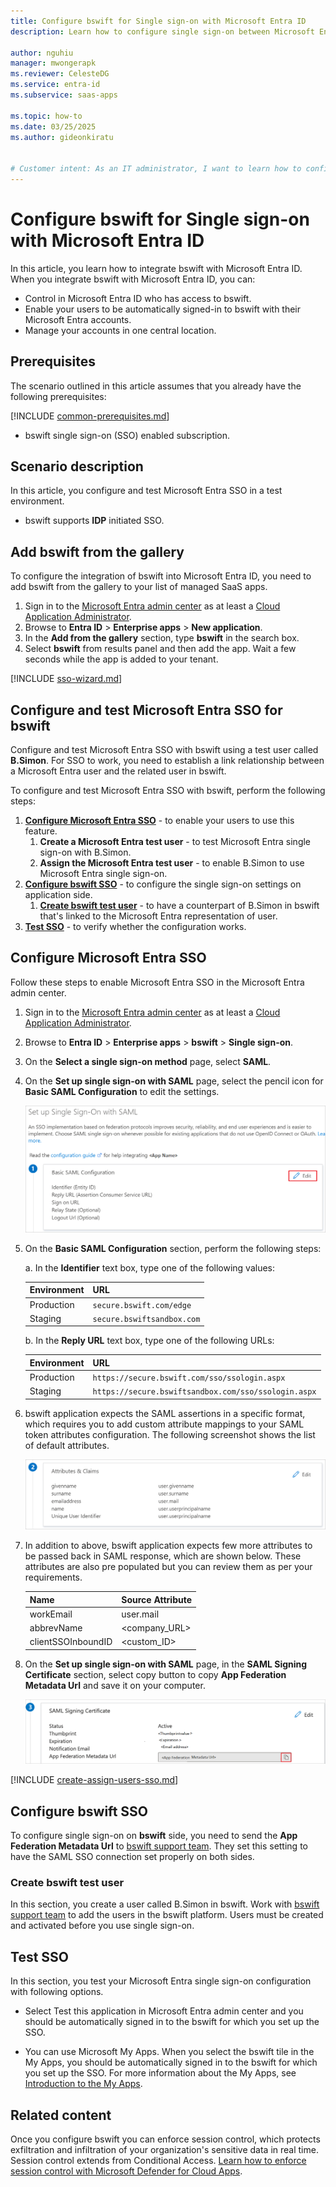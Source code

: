 ```yaml
---
title: Configure bswift for Single sign-on with Microsoft Entra ID
description: Learn how to configure single sign-on between Microsoft Entra ID and bswift.

author: nguhiu
manager: mwongerapk
ms.reviewer: CelesteDG
ms.service: entra-id
ms.subservice: saas-apps

ms.topic: how-to
ms.date: 03/25/2025
ms.author: gideonkiratu


# Customer intent: As an IT administrator, I want to learn how to configure single sign-on between Microsoft Entra ID and bswift so that I can control who has access to bswift, enable automatic sign-in with Microsoft Entra accounts, and manage my accounts in one central location.
---
```


# Configure bswift for Single sign-on with Microsoft Entra ID

In this article,  you learn how to integrate bswift with Microsoft Entra ID. When you integrate bswift with Microsoft Entra ID, you can:

* Control in Microsoft Entra ID who has access to bswift.
* Enable your users to be automatically signed-in to bswift with their Microsoft Entra accounts.
* Manage your accounts in one central location.

## Prerequisites

The scenario outlined in this article assumes that you already have the following prerequisites:

[!INCLUDE [common-prerequisites.md](~/identity/saas-apps/includes/common-prerequisites.md)]
* bswift single sign-on (SSO) enabled subscription.

## Scenario description

In this article,  you configure and test Microsoft Entra SSO in a test environment.

* bswift supports **IDP** initiated SSO.

## Add bswift from the gallery

To configure the integration of bswift into Microsoft Entra ID, you need to add bswift from the gallery to your list of managed SaaS apps.

1. Sign in to the [Microsoft Entra admin center](https://entra.microsoft.com) as at least a [Cloud Application Administrator](~/identity/role-based-access-control/permissions-reference.md#cloud-application-administrator).
1. Browse to **Entra ID** > **Enterprise apps** > **New application**.
1. In the **Add from the gallery** section, type **bswift** in the search box.
1. Select **bswift** from results panel and then add the app. Wait a few seconds while the app is added to your tenant.

[!INCLUDE [sso-wizard.md](~/identity/saas-apps/includes/sso-wizard.md)]

## Configure and test Microsoft Entra SSO for bswift

Configure and test Microsoft Entra SSO with bswift using a test user called **B.Simon**. For SSO to work, you need to establish a link relationship between a Microsoft Entra user and the related user in bswift.

To configure and test Microsoft Entra SSO with bswift, perform the following steps:

1. **[Configure Microsoft Entra SSO](#configure-microsoft-entra-sso)** - to enable your users to use this feature.
    1. **Create a Microsoft Entra test user** - to test Microsoft Entra single sign-on with B.Simon.
    1. **Assign the Microsoft Entra test user** - to enable B.Simon to use Microsoft Entra single sign-on.
1. **[Configure bswift SSO](#configure-bswift-sso)** - to configure the single sign-on settings on application side.
    1. **[Create bswift test user](#create-bswift-test-user)** - to have a counterpart of B.Simon in bswift that's linked to the Microsoft Entra representation of user.
1. **[Test SSO](#test-sso)** - to verify whether the configuration works.

## Configure Microsoft Entra SSO

Follow these steps to enable Microsoft Entra SSO in the Microsoft Entra admin center.

1. Sign in to the [Microsoft Entra admin center](https://entra.microsoft.com) as at least a [Cloud Application Administrator](~/identity/role-based-access-control/permissions-reference.md#cloud-application-administrator).
1. Browse to **Entra ID** > **Enterprise apps** > **bswift** > **Single sign-on**.
1. On the **Select a single sign-on method** page, select **SAML**.
1. On the **Set up single sign-on with SAML** page, select the pencil icon for **Basic SAML Configuration** to edit the settings.

   ![Screenshot shows how to edit Basic SAML Configuration.](common/edit-urls.png "Basic Configuration")

1. On the **Basic SAML Configuration** section, perform the following steps:

    a. In the **Identifier** text box, type one of the following values:

    | Environment | URL |
    |--------------|----|
    | Production| `secure.bswift.com/edge` |
    | Staging | `secure.bswiftsandbox.com` |

    b. In the **Reply URL** text box, type one of the following URLs:

     | Environment | URL |
    |--------------|----|
    | Production| `https://secure.bswift.com/sso/ssologin.aspx` |
    | Staging | `https://secure.bswiftsandbox.com/sso/ssologin.aspx` |

1. bswift application expects the SAML assertions in a specific format, which requires you to add custom attribute mappings to your SAML token attributes configuration. The following screenshot shows the list of default attributes.

	![Screenshot shows the image of attributes configuration.](common/default-attributes.png "Image")

1. In addition to above, bswift application expects few more attributes to be passed back in SAML response, which are shown below. These attributes are also pre populated but you can review them as per your requirements.
	
	| Name   | Source Attribute|
	| --------------- | --------- |
	| workEmail | user.mail |
	| abbrevName  | <company_URL> |
	| clientSSOInboundID  | <custom_ID> |

1. On the **Set up single sign-on with SAML** page, in the **SAML Signing Certificate** section, select copy button to copy **App Federation Metadata Url** and save it on your computer.

	![Screenshot shows the Certificate download link.](common/copy-metadataurl.png "Certificate")

<a name='create-a-microsoft-entra-id-test-user'></a>

[!INCLUDE [create-assign-users-sso.md](~/identity/saas-apps/includes/create-assign-users-sso.md)]

## Configure bswift SSO

To configure single sign-on on **bswift** side, you need to send the **App Federation Metadata Url** to [bswift support team](mailto:bswiftConnectionSupport@bswift.com). They set this setting to have the SAML SSO connection set properly on both sides.

### Create bswift test user

In this section, you create a user called B.Simon in bswift. Work with [bswift support team](mailto:bswiftConnectionSupport@bswift.com) to add the users in the bswift platform. Users must be created and activated before you use single sign-on.

## Test SSO 

In this section, you test your Microsoft Entra single sign-on configuration with following options.
 
* Select Test this application in Microsoft Entra admin center and you should be automatically signed in to the bswift for which you set up the SSO.
 
* You can use Microsoft My Apps. When you select the bswift tile in the My Apps, you should be automatically signed in to the bswift for which you set up the SSO. For more information about the My Apps, see [Introduction to the My Apps](https://support.microsoft.com/account-billing/sign-in-and-start-apps-from-the-my-apps-portal-2f3b1bae-0e5a-4a86-a33e-876fbd2a4510).

## Related content

Once you configure bswift you can enforce session control, which protects exfiltration and infiltration of your organization's sensitive data in real time. Session control extends from Conditional Access. [Learn how to enforce session control with Microsoft Defender for Cloud Apps](/cloud-app-security/proxy-deployment-any-app).
